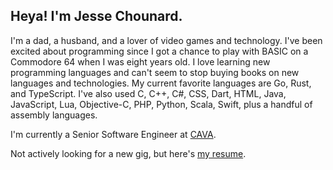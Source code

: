 ## Heya! I'm Jesse Chounard.

I'm a dad, a husband, and a lover of video games and technology. I've been excited about programming since I got a chance to play with BASIC on a Commodore 64 when I was eight years old. I love learning new programming languages and can't seem to stop buying books on new languages and technologies. My current favorite languages are Go, Rust, and TypeScript. I've also used C, C++, C#, CSS, Dart, HTML, Java, JavaScript, Lua, Objective-C, PHP, Python, Scala, Swift, plus a handful of assembly languages.

I'm currently a Senior Software Engineer at [CAVA](https://cava.com/).

Not actively looking for a new gig, but here's [my resume](https://docs.google.com/gview?url=https://github.com/jessechounard/jessechounard/raw/cf8ff21d94b504a8bf9c3737690f846adab8b10f/resume/resume_jessechounard.pdf&embedded=true).
